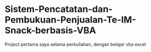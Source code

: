 # Sistem-Pencatatan-dan-Pembukuan-Penjualan-Te-IM-Snack-berbasis-VBA
Project pertama saya selama perkuliahan, dengan belajar vba excel
